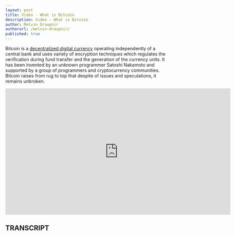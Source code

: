 ```yaml
---
layout: post
title: Video - What is Bitcoin
description: Video - What is Bitcoin
author: Melvin Draupnir
authorurl: /melvin-draupnir/
published: true
---
```


<p>Bitcoin is a <a href="/why-blocksize-limit-keeps-bitcoin-free-decentralized/">decentralized digital currency</a> operating independently of a central bank and uses variety of encryption techniques which regulates the verification during fund transfer and the generation of the currency units. It has been invented by an unknown programmer Satoshi Nakamoto and supported by a group of programmers and cryptocurrency communities. Bitcoin raises from rug to top that despite of issues and speculations, it remains unbroken.</p>

<center><iframe width="700" height="394" src="https://www.youtube.com/embed/Gc2en3nHxA4" frameborder="0" allowfullscreen></iframe></center>


<h2>TRANSCRIPT</h2>
